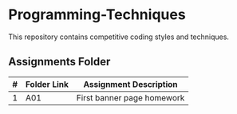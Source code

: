 # Programming-Techniques
This repository contains competitive coding styles and techniques.
##  Assignments Folder

|   #   | Folder Link | Assignment Description |
| :---: | ----------- | ---------------------- |
|  1    |      A01    | First banner page homework |
